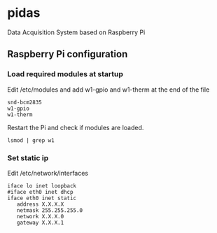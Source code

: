 # pidas

Data Acquisition System based on Raspberry Pi

## Raspberry Pi configuration 

### Load required modules at startup 

Edit /etc/modules and add w1-gpio and w1-therm at the end of the file
```
snd-bcm2835                                                           
w1-gpio                                                            
w1-therm   
```

Restart the Pi and check if modules are loaded.
```
lsmod | grep w1
```

### Set static ip

Edit /etc/network/interfaces

```
iface lo inet loopback
#iface eth0 inet dhcp
iface eth0 inet static
   address X.X.X.X
   netmask 255.255.255.0
   network X.X.X.0
   gateway X.X.X.1
```
